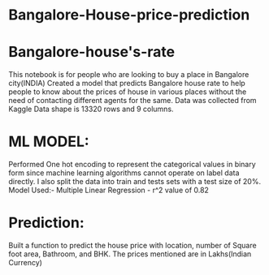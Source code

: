 # Bangalore-House-price-prediction
# Bangalore-house's-rate
This notebook is for people who are looking to buy a place in Bangalore city(INDIA)
Created a model that predicts Bangalore house rate to help people to know about the prices of house in various places without the need of contacting different agents     for the same.
Data was collected from Kaggle
Data shape is 13320 rows and 9 columns.

# ML MODEL:
Performed One hot encoding to represent the categorical values in binary form since machine learning algorithms cannot operate on label data directly.
I also split the data into train and tests sets with a test size of 20%. Model Used:-
Multiple Linear Regression - r^2 value of 0.82
     
# Prediction:
Built a function to predict the house price with location, number of Square foot area, Bathroom, and BHK.
The prices mentioned are in Lakhs(Indian Currency)
